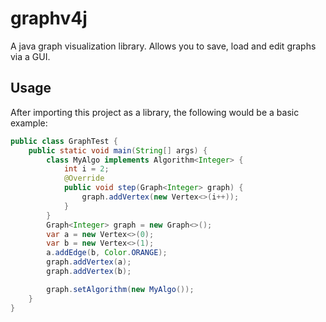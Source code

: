 # graphv4j
A java graph visualization library. Allows you to save, load and edit graphs via a GUI.

## Usage
After importing this project as a library, the following would be a basic example:
```java
public class GraphTest {
    public static void main(String[] args) {
        class MyAlgo implements Algorithm<Integer> {
            int i = 2;
            @Override
            public void step(Graph<Integer> graph) {
                graph.addVertex(new Vertex<>(i++));
            }
        }
        Graph<Integer> graph = new Graph<>();
        var a = new Vertex<>(0);
        var b = new Vertex<>(1);
        a.addEdge(b, Color.ORANGE);
        graph.addVertex(a);
        graph.addVertex(b);

        graph.setAlgorithm(new MyAlgo());
    }
}
```
